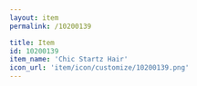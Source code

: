 ```yaml
---
layout: item
permalink: /10200139

title: Item
id: 10200139
item_name: 'Chic Startz Hair'
icon_url: 'item/icon/customize/10200139.png'
---
```

